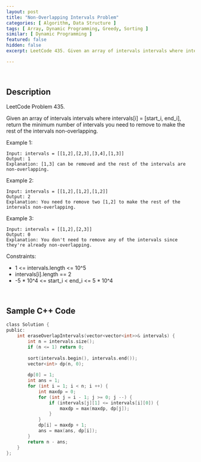```yaml
---
layout: post
title: "Non-Overlapping Intervals Problem"
categories: [ Algorithm, Data Structure ]
tags: [ Array, Dynamic Programming, Greedy, Sorting ]
similar: [ Dynamic Programming ]
featured: false
hidden: false
excerpt: LeetCode 435. Given an array of intervals intervals where intervals[i] = [start_i, end_i], return the minimum number of intervals you need to remove to make the rest of the intervals non-overlapping.

---
```


<br />

## Description

LeetCode Problem 435.

Given an array of intervals intervals where intervals[i] = [start_i, end_i], return the minimum number of intervals you need to remove to make the rest of the intervals non-overlapping.

Example 1:
```
Input: intervals = [[1,2],[2,3],[3,4],[1,3]]
Output: 1
Explanation: [1,3] can be removed and the rest of the intervals are non-overlapping.
```

Example 2:
```
Input: intervals = [[1,2],[1,2],[1,2]]
Output: 2
Explanation: You need to remove two [1,2] to make the rest of the intervals non-overlapping.
```

Example 3:
```
Input: intervals = [[1,2],[2,3]]
Output: 0
Explanation: You don't need to remove any of the intervals since they're already non-overlapping.
```

Constraints:
* 1 <= intervals.length <= 10^5
* intervals[i].length == 2
* -5 * 10^4 <= start_i < end_i <= 5 * 10^4

<br />

## Sample C++ Code


```c
class Solution {
public:
    int eraseOverlapIntervals(vector<vector<int>>& intervals) {
        int n = intervals.size();
        if (n <= 1) return 0;
        
        sort(intervals.begin(), intervals.end());
        vector<int> dp(n, 0);
        
        dp[0] = 1;
        int ans = 1;
        for (int i = 1; i < n; i ++) {
            int maxdp = 0;
            for (int j = i - 1; j >= 0; j --) {
                if (intervals[j][1] <= intervals[i][0]) {
                    maxdp = max(maxdp, dp[j]);
                }
            }
            dp[i] = maxdp + 1;
            ans = max(ans, dp[i]);
        }
        return n - ans;
    }
};
```


